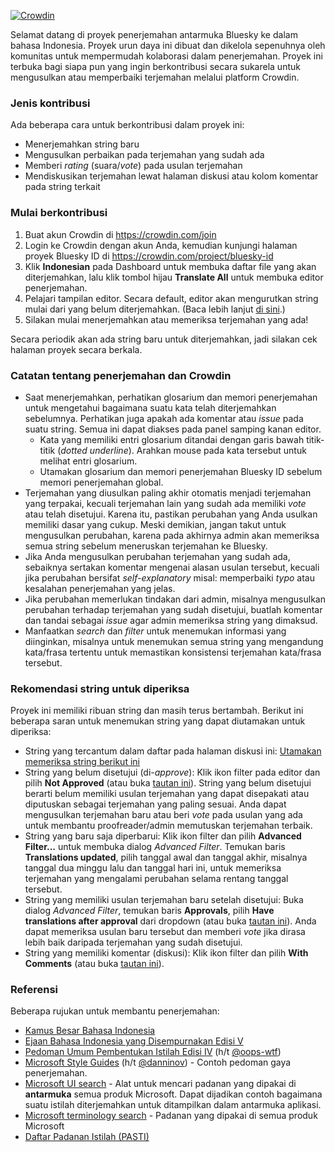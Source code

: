[![Crowdin](https://badges.crowdin.net/bluesky-id/localized.svg)](https://crowdin.com/project/bluesky-id)

Selamat datang di proyek penerjemahan antarmuka Bluesky ke dalam bahasa Indonesia. Proyek urun daya ini dibuat dan dikelola sepenuhnya oleh komunitas untuk mempermudah kolaborasi dalam penerjemahan. Proyek ini terbuka bagi siapa pun yang ingin berkontribusi secara sukarela untuk mengusulkan atau memperbaiki terjemahan melalui platform Crowdin.

### Jenis kontribusi

Ada beberapa cara untuk berkontribusi dalam proyek ini:

- Menerjemahkan string baru
- Mengusulkan perbaikan pada terjemahan yang sudah ada
- Memberi _rating_ (suara/_vote_) pada usulan terjemahan
- Mendiskusikan terjemahan lewat halaman diskusi atau kolom komentar pada string terkait

### Mulai berkontribusi
1. Buat akun Crowdin di https://crowdin.com/join
2. Login ke Crowdin dengan akun Anda, kemudian kunjungi halaman proyek Bluesky ID di https://crowdin.com/project/bluesky-id
3. Klik **Indonesian** pada Dashboard untuk membuka daftar file yang akan diterjemahkan, lalu klik tombol hijau **Translate All** untuk membuka editor penerjemahan.
4. Pelajari tampilan editor. Secara default, editor akan mengurutkan string mulai dari yang belum diterjemahkan. (Baca lebih lanjut [di sini](https://support.crowdin.com/online-editor/).)
5. Silakan mulai menerjemahkan atau memeriksa terjemahan yang ada!

Secara periodik akan ada string baru untuk diterjemahkan, jadi silakan cek halaman proyek secara berkala.

### Catatan tentang penerjemahan dan Crowdin

- Saat menerjemahkan, perhatikan glosarium dan memori penerjemahan untuk mengetahui bagaimana suatu kata telah diterjemahkan sebelumnya. Perhatikan juga apakah ada komentar atau _issue_ pada suatu string. Semua ini dapat diakses pada panel samping kanan editor.
    - Kata yang memiliki entri glosarium ditandai dengan garis bawah titik-titik (_dotted underline_). Arahkan mouse pada kata tersebut untuk melihat entri glosarium.
    - Utamakan glosarium dan memori penerjemahan Bluesky ID sebelum memori penerjemahan global.
- Terjemahan yang diusulkan paling akhir otomatis menjadi terjemahan yang terpakai, kecuali terjemahan lain yang sudah ada memiliki *vote* atau telah disetujui. Karena itu, pastikan perubahan yang Anda usulkan memiliki dasar yang cukup. Meski demikian, jangan takut untuk mengusulkan perubahan, karena pada akhirnya admin akan memeriksa semua string sebelum meneruskan terjemahan ke Bluesky.
- Jika Anda mengusulkan perubahan terjemahan yang sudah ada, sebaiknya sertakan komentar mengenai alasan usulan tersebut, kecuali jika perubahan bersifat _self-explanatory_ misal: memperbaiki _typo_ atau kesalahan penerjemahan yang jelas.
- Jika perubahan memerlukan tindakan dari admin, misalnya mengusulkan perubahan terhadap terjemahan yang sudah disetujui, buatlah komentar dan tandai sebagai _issue_ agar admin memeriksa string yang dimaksud.
- Manfaatkan _search_ dan _filter_ untuk menemukan informasi yang diinginkan, misalnya untuk menemukan semua string yang mengandung kata/frasa tertentu untuk memastikan konsistensi terjemahan kata/frasa tersebut.

### Rekomendasi string untuk diperiksa

Proyek ini memiliki ribuan string dan masih terus bertambah. Berikut ini beberapa saran untuk menemukan string yang dapat diutamakan untuk diperiksa:

- String yang tercantum dalam daftar pada halaman diskusi ini: [Utamakan memeriksa string berikut ini](https://crowdin.com/project/bluesky-id/discussions/16)
- String yang belum disetujui (di-*approve*): Klik ikon filter pada editor dan pilih **Not Approved** (atau buka [tautan ini](https://crowdin.com/editor/bluesky-id/all/en-id?view=comfortable&filter=basic&value=5)). String yang belum disetujui berarti belum memiliki usulan terjemahan yang dapat disepakati atau diputuskan sebagai terjemahan yang paling sesuai. Anda dapat mengusulkan terjemahan baru atau beri *vote* pada usulan yang ada untuk membantu proofreader/admin memutuskan terjemahan terbaik.
- String yang baru saja diperbarui: Klik ikon filter dan pilih **Advanced Filter...** untuk membuka dialog *Advanced Filter*. Temukan baris **Translations updated**, pilih tanggal awal dan tanggal akhir, misalnya tanggal dua minggu lalu dan tanggal hari ini, untuk memeriksa terjemahan yang mengalami perubahan selama rentang tanggal tersebut.
- String yang memiliki usulan terjemahan baru setelah disetujui: Buka dialog *Advanced Filter*, temukan baris **Approvals**, pilih **Have translations after approval** dari dropdown (atau buka [tautan ini](https://crowdin.com/editor/bluesky-id/12/en-id?view=comfortable&filter=advanced&value=12&verbal_expression_scope=translations&approvals=have_translations_after_approval)). Anda dapat memeriksa usulan baru tersebut dan memberi *vote* jika dirasa lebih baik daripada terjemahan yang sudah disetujui.
- String yang memiliki komentar (diskusi): Klik ikon filter dan pilih **With Comments** (atau buka [tautan ini](https://crowdin.com/editor/bluesky-id/all/en-id?view=comfortable&filter=basic&value=7)).

### Referensi
Beberapa rujukan untuk membantu penerjemahan:
- [Kamus Besar Bahasa Indonesia](https://kbbi.kemdikbud.go.id)
- [Ejaan Bahasa Indonesia yang Disempurnakan Edisi V](https://ejaan.kemdikbud.go.id)
- [Pedoman Umum Pembentukan Istilah Edisi IV](https://drive.google.com/file/d/1zF1LGWH08xWk92Op_aBU0UTtbDTW-Usx/view) (h/t [@oops-wtf](https://github.com/oops-wtf))
- [Microsoft Style Guides](https://learn.microsoft.com/en-us/globalization/reference/microsoft-style-guides) (h/t [@danninov](https://github.com/danninov)) - Contoh pedoman gaya penerjemahan.
- [Microsoft UI search](https://msit.powerbi.com/view?r=eyJrIjoiMmE2NjJhMDMtNTY3MC00MmI2LWFmOWUtYWM5YTVjODI5MjQwIiwidCI6IjcyZjk4OGJmLTg2ZjEtNDFhZi05MWFiLTJkN2NkMDExZGI0NyIsImMiOjV9) - Alat untuk mencari padanan yang dipakai di **antarmuka** semua produk Microsoft. Dapat dijadikan contoh bagaimana suatu istilah diterjemahkan untuk ditampilkan dalam antarmuka aplikasi.
- [Microsoft terminology search](https://msit.powerbi.com/view?r=eyJrIjoiODJmYjU4Y2YtM2M0ZC00YzYxLWE1YTktNzFjYmYxNTAxNjQ0IiwidCI6IjcyZjk4OGJmLTg2ZjEtNDFhZi05MWFiLTJkN2NkMDExZGI0NyIsImMiOjV9) - Padanan yang dipakai di semua produk Microsoft
- [Daftar Padanan Istilah (PASTI)](https://pasti.kemdikbud.go.id/istilah_search.php)
